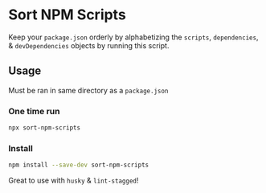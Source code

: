 # Sort NPM Scripts

Keep your `package.json` orderly by alphabetizing the `scripts`, `dependencies`, & `devDependencies` objects by running this script.

## Usage

Must be ran in same directory as a `package.json`

### One time run

```bash
npx sort-npm-scripts
```

### Install

```bash
npm install --save-dev sort-npm-scripts
```

Great to use with `husky` & `lint-stagged`!
